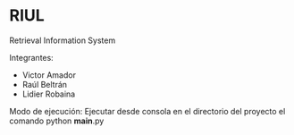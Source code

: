 # RIUL
Retrieval Information System

Integrantes:
* Victor Amador
* Raúl Beltrán
* Lidier Robaina 

Modo de ejecución: Ejecutar desde consola en el directorio del proyecto el comando python __main__.py
